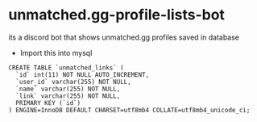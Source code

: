 # unmatched.gg-profile-lists-bot
its a discord bot that shows unmatched.gg profiles saved in database
* Import this into mysql 
```
CREATE TABLE `unmatched_links` (
  `id` int(11) NOT NULL AUTO_INCREMENT,
  `user_id` varchar(255) NOT NULL,
  `name` varchar(255) NOT NULL,
  `link` varchar(255) NOT NULL,
  PRIMARY KEY (`id`)
) ENGINE=InnoDB DEFAULT CHARSET=utf8mb4 COLLATE=utf8mb4_unicode_ci;
```
